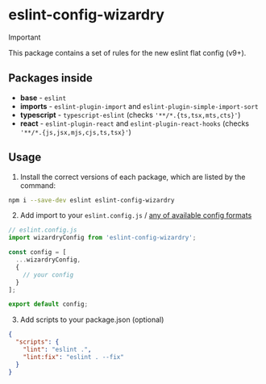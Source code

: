 # eslint-config-wizardry

> [!Important]
> This package contains a set of rules for the new eslint flat config  (v9+).

## Packages inside
 * **base** - `eslint`
 * **imports** - `eslint-plugin-import` and `eslint-plugin-simple-import-sort`
 * **typescript** - `typescript-eslint` (checks `'**/*.{ts,tsx,mts,cts}'`)
 * **react** - `eslint-plugin-react` and `eslint-plugin-react-hooks` (checks `'**/*.{js,jsx,mjs,cjs,ts,tsx}'`)

## Usage
1. Install the correct versions of each package, which are listed by the command:
```sh
npm i --save-dev eslint eslint-config-wizardry
```
2. Add import to your `eslint.config.js` / [any of available config formats](https://eslint.org/docs/latest/use/configure/configuration-files#configuration-file])
```javascript
// eslint.config.js
import wizardryConfig from 'eslint-config-wizardry';

const config = [
  ...wizardryConfig,
  {
    // your config
  }
];

export default config;
```
3. Add scripts to your package.json (optional)
```json
{
  "scripts": {
    "lint": "eslint .",
    "lint:fix": "eslint . --fix"
  }
}
```
